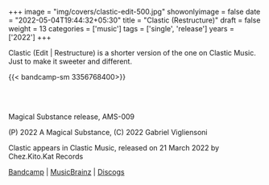 +++
image = "img/covers/clastic-edit-500.jpg"
showonlyimage = false
date = "2022-05-04T19:44:32+05:30"
title = "Clastic (Restructure)"
draft = false
weight = 13
categories = ['music']
tags = ['single', 'release']
years = ['2022']
+++


<!--more-->

Clastic (Edit | Restructure) is a shorter version of the one on Clastic Music. Just to make it sweeter and different.

{{< bandcamp-sm 3356768400>}}

<br><br>

 Magical Substance release, AMS-009

(P) 2022 A Magical Substance, (C) 2022 Gabriel Vigliensoni

Clastic appears in Clastic Music, released on 21 March 2022 by Chez.Kito.Kat Records 

[Bandcamp](https://vigliensoni.bandcamp.com/album/clastic-edit) | [MusicBrainz](https://musicbrainz.org/release-group/92913934-7935-4881-a667-d282de212a6e) | [Discogs](https://www.discogs.com/release/22726970-vigliensoni-Clastic-Edit)


